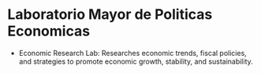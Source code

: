 # Laboratorio Mayor de Politicas Economicas

- Economic Research Lab: Researches economic trends, fiscal policies, and strategies to promote economic growth, stability, and sustainability.